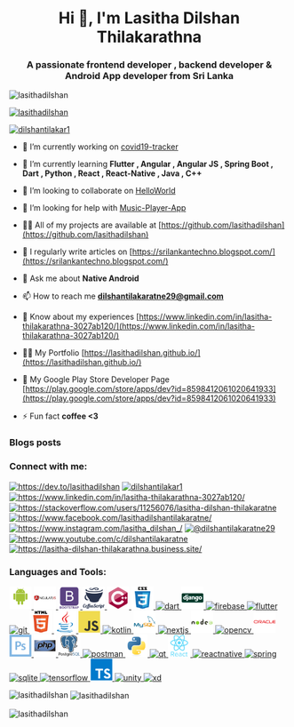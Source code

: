 <h1 align="center">Hi 👋, I'm Lasitha Dilshan Thilakarathna</h1>
<h3 align="center">A passionate frontend developer , backend developer & Android App developer from Sri Lanka</h3>

<p align="left"> <img src="https://komarev.com/ghpvc/?username=lasithadilshan&label=Profile%20views&color=0e75b6&style=flat" alt="lasithadilshan" /> </p>

<p align="left"> <a href="https://github.com/ryo-ma/github-profile-trophy"><img src="https://github-profile-trophy.vercel.app/?username=lasithadilshan&no-bg=true&theme=gruvbox" alt="lasithadilshan" /></a> </p>

<p align="left"> <a href="https://twitter.com/dilshantilakar1" target="blank"><img src="https://i.pinimg.com/474x/ee/4b/ec/ee4bec98e284c251b885707a470ad3b8.jpg" alt="dilshantilakar1" height="30" width="30"/></a> </p>

- 🔭 I’m currently working on [covid19-tracker](https://github.com/lasithadilshan/covid19-tracker)

- 🌱 I’m currently learning **Flutter , Angular , Angular JS , Spring Boot , Dart , Python , React , React-Native , Java , C++**

- 👯 I’m looking to collaborate on [HelloWorld](https://github.com/lasithadilshan/HelloWorld)

- 🤝 I’m looking for help with [Music-Player-App](https://github.com/lasithadilshan/Music-Player-App)

- 👨‍💻 All of my projects are available at [https://github.com/lasithadilshan](https://github.com/lasithadilshan)

- 📝 I regularly write articles on [https://srilankantechno.blogspot.com/](https://srilankantechno.blogspot.com/)

- 💬 Ask me about **Native Android**

- 📫 How to reach me **dilshantilakaratne29@gmail.com**

- 📄 Know about my experiences [https://www.linkedin.com/in/lasitha-thilakarathna-3027ab120/](https://www.linkedin.com/in/lasitha-thilakarathna-3027ab120/)

- 🤵🏻 My Portfolio [https://lasithadilshan.github.io/](https://lasithadilshan.github.io/)

- 🎉 My Google Play Store Developer Page [https://play.google.com/store/apps/dev?id=8598412061020641933](https://play.google.com/store/apps/dev?id=8598412061020641933)

- ⚡ Fun fact **coffee <3**

### Blogs posts
<!-- BLOG-POST-LIST:START -->
<!-- BLOG-POST-LIST:END -->

<h3 align="left">Connect with me:</h3>
<p align="left">
<a href="https://dev.to/lasithadilshan" target="blank"><img align="center" src="https://cdn.jsdelivr.net/npm/simple-icons@3.0.1/icons/dev-dot-to.svg" alt="https://dev.to/lasithadilshan" height="30" width="40" /></a>
<a href="https://twitter.com/dilshantilakar1" target="blank"><img align="center" src="https://i.pinimg.com/474x/ee/4b/ec/ee4bec98e284c251b885707a470ad3b8.jpg" alt="dilshantilakar1" height="30" width="30" /></a>
<a href="https://www.linkedin.com/in/lasitha-thilakarathna-3027ab120/" target="blank"><img align="center" src="https://upload.wikimedia.org/wikipedia/commons/thumb/c/c9/Linkedin.svg/1200px-Linkedin.svg.png" alt="https://www.linkedin.com/in/lasitha-thilakarathna-3027ab120/" height="30" width="30" /></a>
<a href="https://stackoverflow.com/users/11256076/lasitha-dilshan-thilakaratne" target="blank"><img align="center" src="https://cdn.iconscout.com/icon/free/png-256/stackoverflow-2752065-2284882.png" alt="https://stackoverflow.com/users/11256076/lasitha-dilshan-thilakaratne" height="30" width="30" /></a>
<a href="https://www.facebook.com/lasithadilshantilakaratne/" target="blank"><img align="center" src="https://cdn.worldvectorlogo.com/logos/facebook-3-2.svg" alt="https://www.facebook.com/lasithadilshantilakaratne/" height="30" width="40" /></a>
<a href="https://www.instagram.com/lasitha_dilshan_/" target="blank"><img align="center" src="https://www.svgrepo.com/show/303154/instagram-2016-logo.svg" alt="https://www.instagram.com/lasitha_dilshan_/" height="30" width="40" /></a>
<a href="https://medium.com/@dilshantilakaratne29" target="blank"><img align="center" src="https://seeklogo.com/images/M/medium-logo-93CDCF6451-seeklogo.com.png" alt="@dilshantilakaratne29" height="30" width="40" /></a>
<a href="https://www.youtube.com/c/dilshantilakaratne" target="blank"><img align="center" src="https://upload.wikimedia.org/wikipedia/commons/thumb/0/09/YouTube_full-color_icon_%282017%29.svg/1280px-YouTube_full-color_icon_%282017%29.svg.png" alt="https://www.youtube.com/c/dilshantilakaratne" height="30" width="40" /></a>
<a href="https://lasitha-dilshan-thilakarathna.business.site/" target="blank"><img align="center" src="https://cdn.iconscout.com/icon/free/png-512/google-my-business-2038780-1721671.png" alt="https://lasitha-dilshan-thilakarathna.business.site/" height="30" width="30" /></a>
</p>

<h3 align="left">Languages and Tools:</h3>
<p align="left"> <a href="https://developer.android.com" target="_blank"> <img src="https://raw.githubusercontent.com/devicons/devicon/master/icons/android/android-original-wordmark.svg" alt="android" width="40" height="40"/> </a> <a href="https://angular.io" target="_blank"> <img src="https://raw.githubusercontent.com/devicons/devicon/master/icons/angularjs/angularjs-original-wordmark.svg" alt="angularjs" width="40" height="40"/> </a> <a href="https://getbootstrap.com" target="_blank"> <img src="https://raw.githubusercontent.com/devicons/devicon/master/icons/bootstrap/bootstrap-plain-wordmark.svg" alt="bootstrap" width="40" height="40"/> </a> <a href="https://offeescript.org" target="_blank"> <img src="https://raw.githubusercontent.com/devicons/devicon/master/icons/coffeescript/coffeescript-original-wordmark.svg" alt="coffeescript" width="40" height="40"/> </a> <a href="https://www.w3schools.com/cpp/" target="_blank"> <img src="https://raw.githubusercontent.com/devicons/devicon/master/icons/cplusplus/cplusplus-original.svg" alt="cplusplus" width="40" height="40"/> </a> <a href="https://www.w3schools.com/css/" target="_blank"> <img src="https://raw.githubusercontent.com/devicons/devicon/master/icons/css3/css3-original-wordmark.svg" alt="css3" width="40" height="40"/> </a> <a href="https://dart.dev" target="_blank"> <img src="https://www.vectorlogo.zone/logos/dartlang/dartlang-icon.svg" alt="dart" width="40" height="40"/> </a> <a href="https://www.djangoproject.com/" target="_blank"> <img src="https://raw.githubusercontent.com/devicons/devicon/master/icons/django/django-original.svg" alt="django" width="40" height="40"/> </a> <a href="https://firebase.google.com/" target="_blank"> <img src="https://www.vectorlogo.zone/logos/firebase/firebase-icon.svg" alt="firebase" width="40" height="40"/> </a> <a href="https://flutter.dev" target="_blank"> <img src="https://www.vectorlogo.zone/logos/flutterio/flutterio-icon.svg" alt="flutter" width="40" height="40"/> </a> <a href="https://git-scm.com/" target="_blank"> <img src="https://www.vectorlogo.zone/logos/git-scm/git-scm-icon.svg" alt="git" width="40" height="40"/> </a> <a href="https://www.w3.org/html/" target="_blank"> <img src="https://raw.githubusercontent.com/devicons/devicon/master/icons/html5/html5-original-wordmark.svg" alt="html5" width="40" height="40"/> </a> <a href="https://www.java.com" target="_blank"> <img src="https://raw.githubusercontent.com/devicons/devicon/master/icons/java/java-original.svg" alt="java" width="40" height="40"/> </a> <a href="https://developer.mozilla.org/en-US/docs/Web/JavaScript" target="_blank"> <img src="https://raw.githubusercontent.com/devicons/devicon/master/icons/javascript/javascript-original.svg" alt="javascript" width="40" height="40"/> </a> <a href="https://kotlinlang.org" target="_blank"> <img src="https://www.vectorlogo.zone/logos/kotlinlang/kotlinlang-icon.svg" alt="kotlin" width="40" height="40"/> </a> <a href="https://www.mysql.com/" target="_blank"> <img src="https://raw.githubusercontent.com/devicons/devicon/master/icons/mysql/mysql-original-wordmark.svg" alt="mysql" width="40" height="40"/> </a> <a href="https://nextjs.org/" target="_blank"> <img src="https://cdn.worldvectorlogo.com/logos/nextjs-3.svg" alt="nextjs" width="40" height="40"/> </a> <a href="https://nodejs.org" target="_blank"> <img src="https://raw.githubusercontent.com/devicons/devicon/master/icons/nodejs/nodejs-original-wordmark.svg" alt="nodejs" width="40" height="40"/> </a> <a href="https://opencv.org/" target="_blank"> <img src="https://www.vectorlogo.zone/logos/opencv/opencv-icon.svg" alt="opencv" width="40" height="40"/> </a> <a href="https://www.oracle.com/" target="_blank"> <img src="https://raw.githubusercontent.com/devicons/devicon/master/icons/oracle/oracle-original.svg" alt="oracle" width="40" height="40"/> </a> <a href="https://www.photoshop.com/en" target="_blank"> <img src="https://raw.githubusercontent.com/devicons/devicon/master/icons/photoshop/photoshop-line.svg" alt="photoshop" width="40" height="40"/> </a> <a href="https://www.php.net" target="_blank"> <img src="https://raw.githubusercontent.com/devicons/devicon/master/icons/php/php-original.svg" alt="php" width="40" height="40"/> </a> <a href="https://www.postgresql.org" target="_blank"> <img src="https://raw.githubusercontent.com/devicons/devicon/master/icons/postgresql/postgresql-original-wordmark.svg" alt="postgresql" width="40" height="40"/> </a> <a href="https://postman.com" target="_blank"> <img src="https://www.vectorlogo.zone/logos/getpostman/getpostman-icon.svg" alt="postman" width="40" height="40"/> </a> <a href="https://www.python.org" target="_blank"> <img src="https://raw.githubusercontent.com/devicons/devicon/master/icons/python/python-original.svg" alt="python" width="40" height="40"/> </a> <a href="https://www.qt.io/" target="_blank"> <img src="https://upload.wikimedia.org/wikipedia/commons/0/0b/Qt_logo_2016.svg" alt="qt" width="40" height="40"/> </a> <a href="https://reactjs.org/" target="_blank"> <img src="https://raw.githubusercontent.com/devicons/devicon/master/icons/react/react-original-wordmark.svg" alt="react" width="40" height="40"/> </a> <a href="https://reactnative.dev/" target="_blank"> <img src="https://reactnative.dev/img/header_logo.svg" alt="reactnative" width="40" height="40"/> </a> <a href="https://spring.io/" target="_blank"> <img src="https://www.vectorlogo.zone/logos/springio/springio-icon.svg" alt="spring" width="40" height="40"/> </a> <a href="https://www.sqlite.org/" target="_blank"> <img src="https://www.vectorlogo.zone/logos/sqlite/sqlite-icon.svg" alt="sqlite" width="40" height="40"/> </a> <a href="https://www.tensorflow.org" target="_blank"> <img src="https://www.vectorlogo.zone/logos/tensorflow/tensorflow-icon.svg" alt="tensorflow" width="40" height="40"/> </a> <a href="https://www.typescriptlang.org/" target="_blank"> <img src="https://raw.githubusercontent.com/devicons/devicon/master/icons/typescript/typescript-original.svg" alt="typescript" width="40" height="40"/> </a> <a href="https://unity.com/" target="_blank"> <img src="https://www.vectorlogo.zone/logos/unity3d/unity3d-icon.svg" alt="unity" width="40" height="40"/> </a> <a href="https://www.adobe.com/products/xd.html" target="_blank"> <img src="https://cdn.worldvectorlogo.com/logos/adobe-xd.svg" alt="xd" width="40" height="40"/> </a> </p>

<p><img align="left" src="https://github-readme-stats.vercel.app/api/top-langs?username=lasithadilshan&show_icons=true&locale=en&layout=compact&theme=gruvbox" alt="lasithadilshan" /></p>

<p>&nbsp;<img align="center" src="https://github-readme-stats.vercel.app/api?username=lasithadilshan&show_icons=true&locale=en&theme=gruvbox" alt="lasithadilshan" /></p>

<p><img align="center" src="https://github-readme-streak-stats.herokuapp.com/?user=lasithadilshan&theme=gruvbox" alt="lasithadilshan" /></p>


